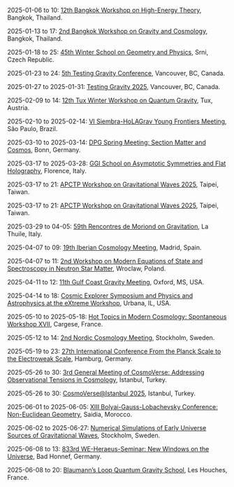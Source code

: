 2025-01-06 to 10: [12th Bangkok Workshop on High-Energy Theory](https://www.strings.asia/bkk2025hepth "This workshop delves into high-energy theoretical physics, emphasizing string theory, quantum gravity, and gauge/gravity duality. Discussions cover black hole physics, holographic QCD, and conformal field theories. It fosters collaboration among theorists to address fundamental questions in particle physics and cosmology through advanced mathematical frameworks."), Bangkok, Thailand.

2025-01-13 to 17: [2nd Bangkok Workshop on Gravity and Cosmology](https://www.strings.asia/bkk2025gravcos "The workshop explores gravity and cosmology, focusing on general relativity, black holes, and cosmic expansion. Topics include gravitational waves, inflationary models, and dark energy. Discussions bridge theoretical advancements like holography with observational data from LIGO and cosmological surveys."), Bangkok, Thailand.

2025-01-18 to 25: [45th Winter School on Geometry and Physics](https://www.ws.ujep.cz/ "The school explores geometry and physics, focusing on differential geometry and its applications. Topics include spacetime metrics, geometric quantization, and topological field theories. Lectures emphasize mathematical methods for general relativity and quantum mechanics, bridging theoretical physics and mathematics."), Srni, Czech Republic.

2025-01-23 to 24: [5th Testing Gravity Conference](https://tg2025.iop.org/ "TG2025 explores tests of gravity, focusing on general relativity and alternative theories. Topics include gravitational wave observations, cosmological tests, and strong-field gravity. Discussions integrate data from LIGO, Virgo, and cosmological surveys, advancing theoretical and observational gravity research."), Vancouver, BC, Canada.

2025-01-27 to 2025-01-31: [Testing Gravity 2025](https://tg2025.iop.org/ "Testing Gravity 2025 explores experimental and theoretical tests of gravitational theories. Topics include modified gravity, gravitational waves, and cosmological probes. Discussions cover LISA data and alternative gravity models, advancing gravitational physics research."), Vancouver, BC, Canada.

2025-02-09 to 14: [12th Tux Winter Workshop on Quantum Gravity](https://www.quantumgravity.at/tux2025/ "The workshop addresses quantum gravity, exploring approaches like loop quantum gravity, string theory, and holography. Discussions cover black hole entropy, quantum cosmology, and spacetime quantization. It emphasizes theoretical developments and their implications for unifying general relativity with quantum mechanics, fostering interdisciplinary collaboration among theorists."), Tux, Austria.

2025-02-10 to 2025-02-14: [VI Siembra-HoLAGrav Young Frontiers Meeting](https://www.ictp-saifr.org/events/vi-siembra-holagrav-young-frontiers-meeting/ "The meeting supports young researchers in holography and gravity, focusing on quantum gravity. Topics include AdS/CFT correspondence, black hole entropy, and entanglement. Discussions advance theoretical insights in string theory and quantum information."), São Paulo, Brazil.

2025-03-10 to 2025-03-14: [DPG Spring Meeting: Section Matter and Cosmos](https://www.dpg-physik.de/tagungen/fruehjahrstagungen/2025/smuk "The DPG Spring Meeting explores matter and cosmos, focusing on particle physics and cosmology. Topics include dark matter searches, gravitational waves, and QCD dynamics. Discussions cover experimental results from LHC and cosmological observations, advancing fundamental physics understanding."), Bonn, Germany.

2025-03-17 to 2025-03-28: [GGI School on Asymptotic Symmetries and Flat Holography](https://www.ggi.infn.it/ggischool2025/asy_holography "The school trains researchers in asymptotic symmetries and flat holography, focusing on quantum gravity. Topics include BMS symmetries, celestial holography, and soft theorems. Lectures cover applications in black hole physics and cosmology, emphasizing theoretical advancements."), Florence, Italy.

2025-03-17 to 21: [APCTP Workshop on Gravitational Waves 2025](https://phys.ncts.ntu.edu.tw/en/act/Conferences/APCTP-Workshop-on-Gravitational-Waves-2025-51414941 "The workshop explores gravitational wave physics, focusing on detection and astrophysical implications. Topics include waveform modeling, black hole mergers, and neutron star dynamics. Discussions cover observational data from LIGO and theoretical models for gravitational wave sources."), Taipei, Taiwan.

2025-03-17 to 21: [APCTP Workshop on Gravitational Waves 2025](https://phys.ncts.ntu.edu.tw/en/act/Conferences/APCTP-Workshop-on-Gravitational-Waves-2025-51414941 "The workshop explores gravitational wave physics, focusing on detection and astrophysical implications. Topics include waveform modeling, black hole mergers, and neutron star dynamics. Discussions cover observational data from LIGO and theoretical models for gravitational wave sources."), Taipei, Taiwan.

2025-03-29 to 04-05: [59th Rencontres de Moriond on Gravitation](https://moriond.in2p3.fr/ "Moriond Gravitation 2025 focuses on gravitational physics, exploring general relativity and beyond. Topics include gravitational waves, black hole dynamics, and cosmological implications. The conference discusses observational data from LIGO and theoretical models for gravity and spacetime structure."), La Thuile, Italy.

2025-04-07 to 09: [19th Iberian Cosmology Meeting](https://ibericos2025.csic.es/ "IberiCos 2025 explores cosmology, focusing on dark energy, cosmic microwave background, and large-scale structure. Topics include inflationary models, galaxy clustering, and gravitational lensing. The meeting discusses observational data from Planck, DESI, and Euclid, alongside theoretical advancements in understanding the universe’s evolution and composition."), Madrid, Spain.

2025-04-07 to 11: [2nd Workshop on Modern Equations of State and Spectroscopy in Neutron Star Matter](https://indico.cern.ch/event/1411007/ "The workshop focuses on neutron star physics, exploring equations of state and spectroscopic methods. Topics include dense matter physics, neutron star mergers, and gravitational wave signatures. Discussions integrate observational data from NICER and LIGO with theoretical models for nuclear interactions."), Wroclaw, Poland.

2025-04-11 to 12: [11th Gulf Coast Gravity Meeting](https://www.gulfcoastgravity.org/ "The meeting covers advancements in gravitational physics, including general relativity, gravitational waves, and black hole dynamics. Topics include numerical relativity, astrophysical implications of compact object mergers, and tests of gravity in strong-field regimes. The event fosters collaboration among regional researchers, emphasizing theoretical and observational progress in gravity."), Oxford, MS, USA.

2025-04-14 to 18: [Cosmic Explorer Symposium and Physics and Astrophysics at the eXtreme Workshop](https://indico.cern.ch/event/1411062/ "The symposium explores gravitational wave astrophysics, focusing on next-generation detectors like Cosmic Explorer. Topics include black hole mergers, neutron star dynamics, and cosmological probes. Discussions cover theoretical models and observational strategies for extreme astrophysical phenomena."), Urbana, IL, USA.

2025-05-10 to 2025-05-18: [Hot Topics in Modern Cosmology: Spontaneous Workshop XVII](https://spontaneous-workshop.org/sw17/ "The workshop explores modern cosmology, focusing on emerging topics. Topics include dark energy, inflationary models, and cosmological tensions. Discussions integrate observational data from DESI and Euclid with theoretical advancements, advancing cosmological understanding."), Cargese, France.

2025-05-12 to 14: [2nd Nordic Cosmology Meeting](https://indico.cern.ch/event/1396346/ "The meeting explores cosmology, focusing on dark matter, dark energy, and cosmic structure formation. Topics include inflationary models, cosmic microwave background, and gravitational lensing. Discussions integrate observational data from Euclid and DESI with theoretical models for understanding the universe’s evolution."), Stockholm, Sweden.

2025-05-19 to 23: [27th International Conference From the Planck Scale to the Electroweak Scale](https://planck2025.desy.de/ "The conference bridges physics from the Planck scale to the electroweak scale, focusing on quantum gravity, string theory, and particle physics. Topics include supersymmetry, extra dimensions, and dark matter. Discussions integrate theoretical models with experimental results from the LHC, exploring fundamental interactions and cosmology."), Hamburg, Germany.

2025-05-26 to 30: [3rd General Meeting of CosmoVerse: Addressing Observational Tensions in Cosmology](https://indico.cern.ch/event/1411051/ "CosmoVerse 2025 addresses observational tensions in cosmology, focusing on Hubble constant discrepancies and dark energy. Topics include systematic errors, cosmological parameter estimation, and new physics models. Discussions integrate data from Planck, DESI, and gravitational wave observations with theoretical frameworks."), Istanbul, Turkey.

2025-05-26 to 30: [CosmoVerse@Istanbul 2025](https://indico.cern.ch/event/1411051/ "CosmoVerse 2025 addresses observational tensions in cosmology, focusing on Hubble constant discrepancies. Topics include systematic errors, dark energy, and new physics models. Discussions integrate data from Planck and gravitational wave observations, advancing cosmological understanding."), Istanbul, Turkey.

2025-06-01 to 2025-06-05: [XIII Bolyai-Gauss-Lobachevsky Conference: Non-Euclidean Geometry](https://bgl2025.uv.es/ "The conference explores non-Euclidean geometry in modern physics and mathematics. Topics include hyperbolic geometry, Lorentzian manifolds, and quantum gravity. Discussions cover applications in general relativity and string theory, advancing geometric insights."), Saidia, Morocco.

2025-06-02 to 2025-06-27: [Numerical Simulations of Early Universe Sources of Gravitational Waves](https://www.nordita.org/events/early-universe-gravitational-waves-2025/ "The Nordita program explores numerical simulations of early universe gravitational wave sources. Topics include cosmic phase transitions, primordial black holes, and inflation. Discussions cover theoretical models and computational techniques for LISA and pulsar timing arrays."), Stockholm, Sweden.

2025-06-08 to 13: [833rd WE-Heraeus-Seminar: New Windows on the Universe](https://www.we-heraeus-stiftung.de/veranstaltungen/seminare/2025/new-windows-on-the-universe/ "The seminar explores the interface of particle physics and gravitational waves, focusing on multi-messenger astronomy. Topics include gravitational wave sources, dark matter detection, and cosmological phase transitions. Discussions bridge LIGO observations with particle physics experiments, advancing interdisciplinary insights."), Bad Honnef, Germany.

2025-06-08 to 20: [Blaumann’s Loop Quantum Gravity School](https://indico.cern.ch/event/1402302/ "The school trains researchers in loop quantum gravity, focusing on quantum spacetime. Topics include spin networks, quantum cosmology, and black hole entropy. Lectures emphasize theoretical advancements and their implications for unifying quantum mechanics and general relativity."), Les Houches, France.

